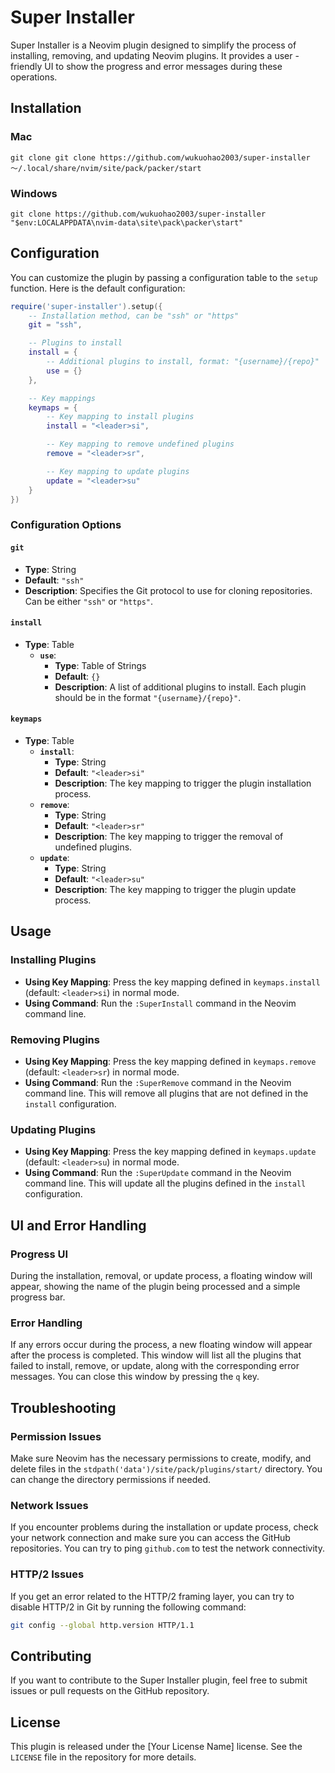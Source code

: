 # Super Installer

Super Installer is a Neovim plugin designed to simplify the process of installing, removing, and updating Neovim plugins. It provides a user - friendly UI to show the progress and error messages during these operations.

## Installation

### Mac

```shell
git clone git clone https://github.com/wukuohao2003/super-installer ～/.local/share/nvim/site/pack/packer/start
```

### Windows
```shell
git clone https://github.com/wukuohao2003/super-installer "$env:LOCALAPPDATA\nvim-data\site\pack\packer\start"
```

## Configuration

You can customize the plugin by passing a configuration table to the `setup` function. Here is the default configuration:

```lua
require('super-installer').setup({
    -- Installation method, can be "ssh" or "https"
    git = "ssh",

    -- Plugins to install
    install = {
        -- Additional plugins to install, format: "{username}/{repo}"
        use = {}
    },

    -- Key mappings
    keymaps = {
        -- Key mapping to install plugins
        install = "<leader>si",

        -- Key mapping to remove undefined plugins
        remove = "<leader>sr",

        -- Key mapping to update plugins
        update = "<leader>su"
    }
})
```

### Configuration Options

#### `git`
- **Type**: String
- **Default**: `"ssh"`
- **Description**: Specifies the Git protocol to use for cloning repositories. Can be either `"ssh"` or `"https"`.

#### `install`
- **Type**: Table
  - **`use`**:
    - **Type**: Table of Strings
    - **Default**: `{}`
    - **Description**: A list of additional plugins to install. Each plugin should be in the format `"{username}/{repo}"`.

#### `keymaps`
- **Type**: Table
  - **`install`**:
    - **Type**: String
    - **Default**: `"<leader>si"`
    - **Description**: The key mapping to trigger the plugin installation process.
  - **`remove`**:
    - **Type**: String
    - **Default**: `"<leader>sr"`
    - **Description**: The key mapping to trigger the removal of undefined plugins.
  - **`update`**:
    - **Type**: String
    - **Default**: `"<leader>su"`
    - **Description**: The key mapping to trigger the plugin update process.

## Usage

### Installing Plugins
- **Using Key Mapping**: Press the key mapping defined in `keymaps.install` (default: `<leader>si`) in normal mode.
- **Using Command**: Run the `:SuperInstall` command in the Neovim command line.

### Removing Plugins
- **Using Key Mapping**: Press the key mapping defined in `keymaps.remove` (default: `<leader>sr`) in normal mode.
- **Using Command**: Run the `:SuperRemove` command in the Neovim command line. This will remove all plugins that are not defined in the `install` configuration.

### Updating Plugins
- **Using Key Mapping**: Press the key mapping defined in `keymaps.update` (default: `<leader>su`) in normal mode.
- **Using Command**: Run the `:SuperUpdate` command in the Neovim command line. This will update all the plugins defined in the `install` configuration.

## UI and Error Handling

### Progress UI
During the installation, removal, or update process, a floating window will appear, showing the name of the plugin being processed and a simple progress bar.

### Error Handling
If any errors occur during the process, a new floating window will appear after the process is completed. This window will list all the plugins that failed to install, remove, or update, along with the corresponding error messages. You can close this window by pressing the `q` key.

## Troubleshooting

### Permission Issues
Make sure Neovim has the necessary permissions to create, modify, and delete files in the `stdpath('data')/site/pack/plugins/start/` directory. You can change the directory permissions if needed.

### Network Issues
If you encounter problems during the installation or update process, check your network connection and make sure you can access the GitHub repositories. You can try to ping `github.com` to test the network connectivity.

### HTTP/2 Issues
If you get an error related to the HTTP/2 framing layer, you can try to disable HTTP/2 in Git by running the following command:
```bash
git config --global http.version HTTP/1.1
```

## Contributing
If you want to contribute to the Super Installer plugin, feel free to submit issues or pull requests on the GitHub repository.

## License
This plugin is released under the [Your License Name] license. See the `LICENSE` file in the repository for more details.
